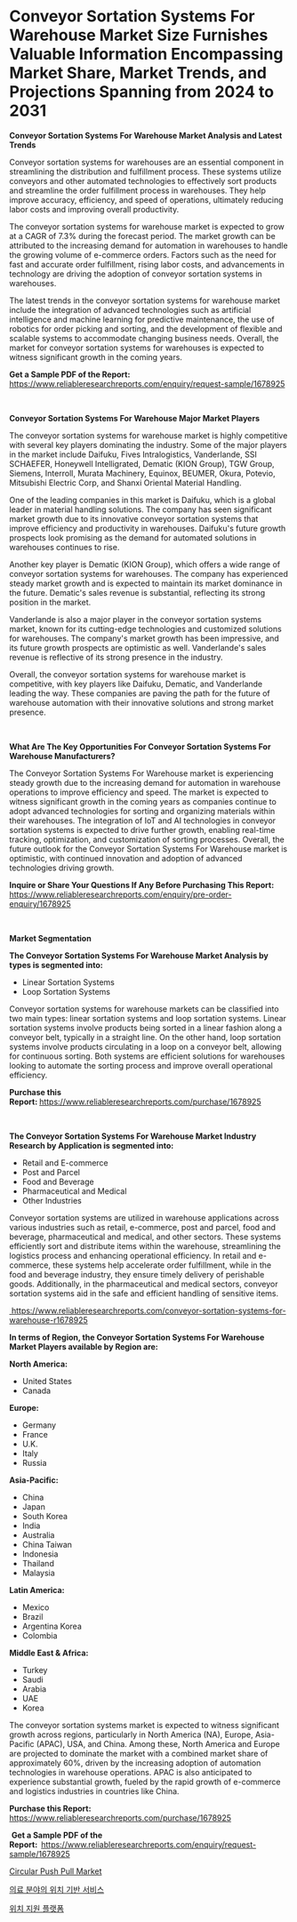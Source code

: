 <p><h1>Conveyor Sortation Systems For Warehouse Market Size Furnishes Valuable Information Encompassing Market Share, Market Trends, and Projections Spanning from 2024 to 2031</h1></p><p><strong>Conveyor Sortation Systems For Warehouse Market Analysis and Latest Trends</strong></p>
<p><p>Conveyor sortation systems for warehouses are an essential component in streamlining the distribution and fulfillment process. These systems utilize conveyors and other automated technologies to effectively sort products and streamline the order fulfillment process in warehouses. They help improve accuracy, efficiency, and speed of operations, ultimately reducing labor costs and improving overall productivity.</p><p>The conveyor sortation systems for warehouse market is expected to grow at a CAGR of 7.3% during the forecast period. The market growth can be attributed to the increasing demand for automation in warehouses to handle the growing volume of e-commerce orders. Factors such as the need for fast and accurate order fulfillment, rising labor costs, and advancements in technology are driving the adoption of conveyor sortation systems in warehouses.</p><p>The latest trends in the conveyor sortation systems for warehouse market include the integration of advanced technologies such as artificial intelligence and machine learning for predictive maintenance, the use of robotics for order picking and sorting, and the development of flexible and scalable systems to accommodate changing business needs. Overall, the market for conveyor sortation systems for warehouses is expected to witness significant growth in the coming years.</p></p>
<p><strong>Get a Sample PDF of the Report:&nbsp;</strong> <a href="https://www.reliableresearchreports.com/enquiry/request-sample/1678925">https://www.reliableresearchreports.com/enquiry/request-sample/1678925</a></p>
<p>&nbsp;</p>
<p><strong>Conveyor Sortation Systems For Warehouse Major Market Players</strong></p>
<p><p>The conveyor sortation systems for warehouse market is highly competitive with several key players dominating the industry. Some of the major players in the market include Daifuku, Fives Intralogistics, Vanderlande, SSI SCHAEFER, Honeywell Intelligrated, Dematic (KION Group), TGW Group, Siemens, Interroll, Murata Machinery, Equinox, BEUMER, Okura, Potevio, Mitsubishi Electric Corp, and Shanxi Oriental Material Handling.</p><p>One of the leading companies in this market is Daifuku, which is a global leader in material handling solutions. The company has seen significant market growth due to its innovative conveyor sortation systems that improve efficiency and productivity in warehouses. Daifuku's future growth prospects look promising as the demand for automated solutions in warehouses continues to rise.</p><p>Another key player is Dematic (KION Group), which offers a wide range of conveyor sortation systems for warehouses. The company has experienced steady market growth and is expected to maintain its market dominance in the future. Dematic's sales revenue is substantial, reflecting its strong position in the market.</p><p>Vanderlande is also a major player in the conveyor sortation systems market, known for its cutting-edge technologies and customized solutions for warehouses. The company's market growth has been impressive, and its future growth prospects are optimistic as well. Vanderlande's sales revenue is reflective of its strong presence in the industry.</p><p>Overall, the conveyor sortation systems for warehouse market is competitive, with key players like Daifuku, Dematic, and Vanderlande leading the way. These companies are paving the path for the future of warehouse automation with their innovative solutions and strong market presence.</p></p>
<p>&nbsp;</p>
<p><strong>What Are The Key Opportunities For Conveyor Sortation Systems For Warehouse Manufacturers?</strong></p>
<p><p>The Conveyor Sortation Systems For Warehouse market is experiencing steady growth due to the increasing demand for automation in warehouse operations to improve efficiency and speed. The market is expected to witness significant growth in the coming years as companies continue to adopt advanced technologies for sorting and organizing materials within their warehouses. The integration of IoT and AI technologies in conveyor sortation systems is expected to drive further growth, enabling real-time tracking, optimization, and customization of sorting processes. Overall, the future outlook for the Conveyor Sortation Systems For Warehouse market is optimistic, with continued innovation and adoption of advanced technologies driving growth.</p></p>
<p><strong>Inquire or Share Your Questions If Any Before Purchasing This Report:</strong> <a href="https://www.reliableresearchreports.com/enquiry/pre-order-enquiry/1678925">https://www.reliableresearchreports.com/enquiry/pre-order-enquiry/1678925</a></p>
<p>&nbsp;</p>
<p><strong>Market Segmentation</strong></p>
<p><strong>The Conveyor Sortation Systems For Warehouse Market Analysis by types is segmented into:</strong></p>
<p><ul><li>Linear Sortation Systems</li><li>Loop Sortation Systems</li></ul></p>
<p><p>Conveyor sortation systems for warehouse markets can be classified into two main types: linear sortation systems and loop sortation systems. Linear sortation systems involve products being sorted in a linear fashion along a conveyor belt, typically in a straight line. On the other hand, loop sortation systems involve products circulating in a loop on a conveyor belt, allowing for continuous sorting. Both systems are efficient solutions for warehouses looking to automate the sorting process and improve overall operational efficiency.</p></p>
<p><strong>Purchase this Report:&nbsp;</strong><a href="https://www.reliableresearchreports.com/purchase/1678925">https://www.reliableresearchreports.com/purchase/1678925</a></p>
<p>&nbsp;</p>
<p><strong>The Conveyor Sortation Systems For Warehouse Market Industry Research by Application is segmented into:</strong></p>
<p><ul><li>Retail and E-commerce</li><li>Post and Parcel</li><li>Food and Beverage</li><li>Pharmaceutical and Medical</li><li>Other Industries</li></ul></p>
<p><p>Conveyor sortation systems are utilized in warehouse applications across various industries such as retail, e-commerce, post and parcel, food and beverage, pharmaceutical and medical, and other sectors. These systems efficiently sort and distribute items within the warehouse, streamlining the logistics process and enhancing operational efficiency. In retail and e-commerce, these systems help accelerate order fulfillment, while in the food and beverage industry, they ensure timely delivery of perishable goods. Additionally, in the pharmaceutical and medical sectors, conveyor sortation systems aid in the safe and efficient handling of sensitive items.</p></p>
<p><a href="https://www.reliableresearchreports.com/conveyor-sortation-systems-for-warehouse-r1678925">&nbsp;https://www.reliableresearchreports.com/conveyor-sortation-systems-for-warehouse-r1678925</a></p>
<p><strong>In terms of Region, the Conveyor Sortation Systems For Warehouse Market Players available by Region are:</strong></p>
<p>
    <p> <strong> North America: </strong>
        <ul>
            <li>United States</li>
            <li>Canada</li>
        </ul>
        </p> 
    <p> <strong> Europe: </strong>
        <ul>
            <li>Germany</li>
            <li>France</li>
            <li>U.K.</li>
            <li>Italy</li>
            <li>Russia</li>
        </ul>
        </p> 
    <p> <strong> Asia-Pacific: </strong>
        <ul>
            <li>China</li>
            <li>Japan</li>
            <li>South Korea</li>
            <li>India</li>
            <li>Australia</li>
            <li>China Taiwan</li>
            <li>Indonesia</li>
            <li>Thailand</li>
            <li>Malaysia</li>
        </ul>
        </p> 
    <p> <strong> Latin America: </strong>
        <ul>
            <li>Mexico</li>
            <li>Brazil</li>
            <li>Argentina Korea</li>
            <li>Colombia</li>
        </ul>
        </p> 
    <p> <strong> Middle East & Africa: </strong>
        <ul>
            <li>Turkey</li>
            <li>Saudi</li>
            <li>Arabia</li>
            <li>UAE</li>
            <li>Korea</li>
        </ul>
    </p>
    </p>
<p><p>The conveyor sortation systems market is expected to witness significant growth across regions, particularly in North America (NA), Europe, Asia-Pacific (APAC), USA, and China. Among these, North America and Europe are projected to dominate the market with a combined market share of approximately 60%, driven by the increasing adoption of automation technologies in warehouse operations. APAC is also anticipated to experience substantial growth, fueled by the rapid growth of e-commerce and logistics industries in countries like China.</p></p>
<p><strong>Purchase this Report: </strong><a href="https://www.reliableresearchreports.com/purchase/1678925">https://www.reliableresearchreports.com/purchase/1678925</a></p>
<p>&nbsp;<strong>Get a Sample PDF of the Report:&nbsp;&nbsp;</strong><a href="https://www.reliableresearchreports.com/enquiry/request-sample/1678925">https://www.reliableresearchreports.com/enquiry/request-sample/1678925</a></p>
<p><strong></strong></p>
<p><p><a href="https://issuu.com/reportprime-2/docs/circular-push-pull-market-size-2030.pptx">Circular Push Pull Market</a></p><p><a href="https://github.com/alfitoms13/Market-Research-Report-List-1/blob/main/422259193543.md">의료 분야의 위치 기반 서비스</a></p><p><a href="https://github.com/mofijurk071/Market-Research-Report-List-1/blob/main/782473893544.md">위치 지원 플랫폼</a></p></p>